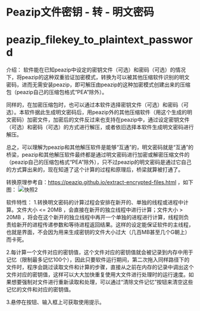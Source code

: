 # Peazip文件密钥 - 转 - 明文密码
# peazip_filekey_to_plaintext_password

介绍：
软件能在已知peazip中设定的密钥文件（可选）和密码（可选）的情况下，将peazip的这种双重验证加密模式，转换为可以被其他压缩软件识别的明文密码，进而无需安装peazip，即可解压由peazip的这种加密模式创建出来的压缩包（peazip自己的压缩包格式“PEA”除外）。

同样的，在加密压缩包时，也可以通过本软件选择密钥文件（可选）和密码（可选）。本软件据此生成明文密码后，用peazip外的其他压缩软件（用这个生成的明文密码）加密文件，加密后的文件反过来也支持在peazip中，通过设定密钥文件（可选）和密码（可选）的方式进行解压，或者依旧选择本软件生成明文密码进行解压。

总之，可以理解为peazip和其他解压软件是能够“互通”的，明文密码就是“互通”的桥梁，peazip和其他解压软件最终都是通过明文密码进行加密或解密压缩文件的（peazip自己的压缩包格式“PEA”除外），只不过peazip的明文密码是通过它自己的方式算出来的，现在知道了这个计算的过程和原理后，桥梁就算被打通了。

转换原理参考自：https://peazip.github.io/extract-encrypted-files.html ，如下图：
![快照2](https://github.com/ssh-buanshishi/peazip_filekey_to_plaintext_password/assets/128020866/b0c4f513-cead-422d-96c0-af016cde81ba)



软件特性：
1.转换明文密码的计算过程会安排在新开的、单独的线程或进程中计算。文件大小 <= 20MB ，会直接在新开的独立线程中进行计算；文件大小 > 20MB ，将会在这个新开的独立线程中再开一个单独的进程进行计算，线程则负责给新开的进程传递参数和等待进程返回结果。这样的设定能保证软件的主线程，也就是界面，不会因为用来生成密钥的文件大小过大（几百MB甚至几个G朝上）而卡死。

2.每计算一个文件对应的密钥值，这个文件对应的密钥值就会被记录到内存中用于记忆（限制最多记忆100个），因此只要软件运行期间，第二次拖入同样路径下的文件时，程序会跳过读取文件和计算的步骤，直接从之前在内存的记录中调出这个文件对应的密钥值，这样可以大大加快重复使用大文件进行处理时的运行速度。如果想要强制对文件进行重新读取和处理，可以通过“清除文件记忆”按钮来清空这些记忆的文件和对应的密钥值。

3.悬停在按钮、输入框上可获取使用提示。
